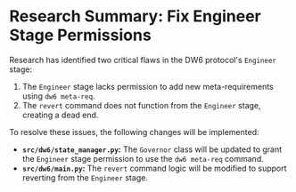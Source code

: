 # Research Summary: Fix Engineer Stage Permissions

Research has identified two critical flaws in the DW6 protocol's `Engineer` stage:

1.  The `Engineer` stage lacks permission to add new meta-requirements using `dw6 meta-req`.
2.  The `revert` command does not function from the `Engineer` stage, creating a dead end.

To resolve these issues, the following changes will be implemented:

- **`src/dw6/state_manager.py`:** The `Governor` class will be updated to grant the `Engineer` stage permission to use the `dw6 meta-req` command.
- **`src/dw6/main.py`:** The `revert` command logic will be modified to support reverting from the `Engineer` stage.
